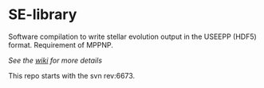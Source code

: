 #  SE-library

Software compilation to write stellar evolution output in the USEEPP (HDF5) format. 
Requirement of MPPNP. 


_See the [wiki](https://github.com/NuGrid/SE-library/wiki) for more details_

This repo starts with the svn rev:6673.
